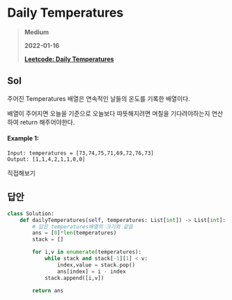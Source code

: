 # Daily Temperatures
> **Medium**
>
> **2022-01-16**
>
> **[Leetcode: Daily Temperatures](https://leetcode.com/problems/daily-temperatures)**


## Sol 

주어진 Temperatures 배열은 연속적인 날들의 온도를 기록한 배열이다.

배열이 주어지면 오늘을 기준으로 오늘보다 따뜻해지려면 며칠을 기다려야하는지 연산하여 return 해주어야한다. 

#### Example 1:
```
Input: temperatures = [73,74,75,71,69,72,76,73]
Output: [1,1,4,2,1,1,0,0]
```
직접해보기

## 답안
```python
class Solution:
    def dailyTemperatures(self, temperatures: List[int]) -> List[int]:
        # 답은 temperatures배열의 크기와 같음
        ans = [0]*len(temperatures) 
        stack = []

        for i,v in enumerate(temperatures):
            while stack and stack[-1][1] < v:
                index,value = stack.pop()
                ans[index] = i - index 
            stack.append([i,v])      

        return ans
```